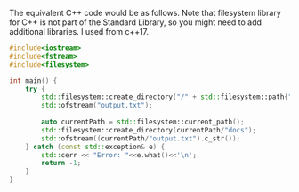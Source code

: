  The equivalent C++ code would be as follows. Note that filesystem library for C++ is not part of the Standard Library, so you might need to add additional libraries. I used <filesystem> from c++17.

```cpp
#include<iostream>
#include<fstream>
#include<filesystem>

int main() {
    try {
        std::filesystem::create_directory("/" + std::filesystem::path{"docs"});
        std::ofstream("output.txt");
        
        auto currentPath = std::filesystem::current_path();
        std::filesystem::create_directory(currentPath/"docs");
        std::ofstream((currentPath/"output.txt").c_str());
    } catch (const std::exception& e) {
        std::cerr << "Error: "<<e.what()<<'\n';
        return -1;
    } 
}
```
